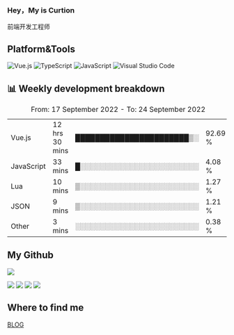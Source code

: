### Hey，My is Curtion
前端开发工程师
## Platform&Tools

![Vue.js](https://img.shields.io/badge/-Vue.js-4FC08D?style=flat-square&logo=Vue.js&logoColor=white)
![TypeScript](https://img.shields.io/badge/-TypeScript-007ACC?style=flat-square&logo=typescript&logoColor=white)
![JavaScript](https://img.shields.io/badge/-JavaScript-F7DF1E?style=flat-square&logo=javascript&logoColor=black)
![Visual Studio Code](https://img.shields.io/badge/-VSCode-007ACC?style=flat-square&logo=Visual-Studio-Code&logoColor=white)

## 📊 Weekly development breakdown

<!--START_SECTION:waka-->

<table><caption>From: 17 September 2022 - To: 24 September 2022</caption><tr><td>Vue.js</td><td>12 hrs 30 mins</td><td>███████████████████████▒░</td><td>92.69 %</td></tr><tr><td>JavaScript</td><td>33 mins</td><td>█░░░░░░░░░░░░░░░░░░░░░░░░</td><td>4.08 %</td></tr><tr><td>Lua</td><td>10 mins</td><td>▒░░░░░░░░░░░░░░░░░░░░░░░░</td><td>1.27 %</td></tr><tr><td>JSON</td><td>9 mins</td><td>▒░░░░░░░░░░░░░░░░░░░░░░░░</td><td>1.21 %</td></tr><tr><td>Other</td><td>3 mins</td><td>░░░░░░░░░░░░░░░░░░░░░░░░░</td><td>0.38 %</td></tr></table>

<!--END_SECTION:waka-->

## My Github

![](http://github-profile-summary-cards.vercel.app/api/cards/profile-details?username=curtion&theme=nord_bright)

![](http://github-profile-summary-cards.vercel.app/api/cards/stats?username=curtion&theme=nord_bright)
![](http://github-profile-summary-cards.vercel.app/api/cards/productive-time?username=curtion&theme=nord_bright&utcOffset=8)
![](http://github-profile-summary-cards.vercel.app/api/cards/repos-per-language?username=curtion&theme=nord_bright)
![](http://github-profile-summary-cards.vercel.app/api/cards/most-commit-language?username=curtion&theme=nord_bright)

## Where to find me

[BLOG](https://blog.3gxk.net)

